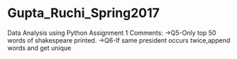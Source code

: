 # Gupta_Ruchi_Spring2017
Data Analysis using Python
Assignment 1 Comments:
->Q5-Only top 50 words of shakespeare printed.
->Q6-If same president occurs twice,append words and get unique
